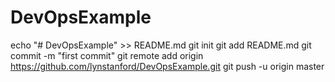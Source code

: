 # DevOpsExample

echo "# DevOpsExample" >> README.md
git init
git add README.md
git commit -m "first commit"
git remote add origin https://github.com/lynstanford/DevOpsExample.git
git push -u origin master
